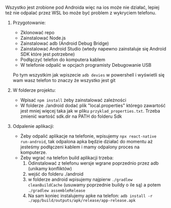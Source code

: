 Wszystko jest zrobione pod Androida więc na ios może nie działać, lepiej też nie odpalać przez WSL bo może być problem z wykryciem telefonu.

1. Przygotowanie:
    - Zklonować repo
    - Zainstalować Node.js
    - Zainstalować adb (Android Debug Bridge)
    - Zainstalować Android Studio (wtedy napewno zainstaluje się Android SDK które jest potrzebne)
    - Podłączyć telefon do komputera kablem
    - W telefonie odpalić w opcjach programisty Debugowanie USB

    Po tym wszystkim jak wpiszecie `adb devies` w powershell i wyświetli się wam wasz telefon to znaczy że wszystko jest git


2. W folderze projektu:
    - Wpisać `npm install` żeby zainstalować zależności
    - W folderze ./android dodać plik "local.properties" którego zawartość jest mniej więcej taka jak w pliku `przyklad_properties.txt`. Trzeba zmienić wartość sdk.dir na PATH do folderu Sdk


3. Odpalenie aplikacji:
    - Żeby odpalić aplikacje na telefonie, wpisujemy `npx react-native run-android`, tak odpalona apka będzie działać do momentu aż jesteśmy podłączeni kablem i mamy odpalony proces na komputerze.
    - Żeby wgrać na telefon build aplikacji trzeba:
        1. Odinstalować z telefonu wersje wgrane poprzednio przez adb (unikamy konfliktów)
        2. wejść do folderu ./android
        3. w folderze android wpisujemy najpierw `./gradlew cleanBuildCache` (usuwamy poprzednie buildy o ile są) a potem `./gradlew assembleRelease`
        4. Na sam koniec instalujemy apke na telefon:
            `adb install -r ./app/build/outputs/apk/release/app-release.apk`
